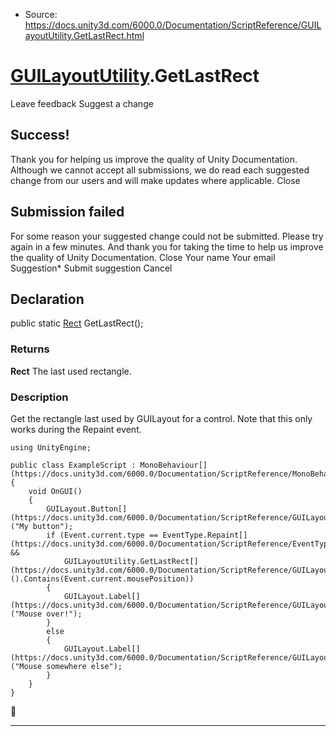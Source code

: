 * Source: https://docs.unity3d.com/6000.0/Documentation/ScriptReference/GUILayoutUtility.GetLastRect.html

#  [GUILayoutUtility](https://docs.unity3d.com/6000.0/Documentation/ScriptReference/GUILayoutUtility.html).GetLastRect
Leave feedback
Suggest a change
## Success!
Thank you for helping us improve the quality of Unity Documentation. Although we cannot accept all submissions, we do read each suggested change from our users and will make updates where applicable.
Close
## Submission failed
For some reason your suggested change could not be submitted. Please <a>try again</a> in a few minutes. And thank you for taking the time to help us improve the quality of Unity Documentation.
Close
Your name Your email Suggestion* Submit suggestion
Cancel
## Declaration
public static [Rect](https://docs.unity3d.com/6000.0/Documentation/ScriptReference/Rect.html) GetLastRect(); 
### Returns
**Rect** The last used rectangle. 
### Description
Get the rectangle last used by GUILayout for a control.
Note that this only works during the Repaint event.
```
using UnityEngine;  
  
public class ExampleScript : MonoBehaviour[](https://docs.unity3d.com/6000.0/Documentation/ScriptReference/MonoBehaviour.html)
{
    void OnGUI()
    {
        GUILayout.Button[](https://docs.unity3d.com/6000.0/Documentation/ScriptReference/GUILayout.Button.html)("My button");
        if (Event.current.type == EventType.Repaint[](https://docs.unity3d.com/6000.0/Documentation/ScriptReference/EventType.Repaint.html) &&
            GUILayoutUtility.GetLastRect[](https://docs.unity3d.com/6000.0/Documentation/ScriptReference/GUILayoutUtility.GetLastRect.html)().Contains(Event.current.mousePosition))
        {
            GUILayout.Label[](https://docs.unity3d.com/6000.0/Documentation/ScriptReference/GUILayout.Label.html)("Mouse over!");
        }
        else
        {
            GUILayout.Label[](https://docs.unity3d.com/6000.0/Documentation/ScriptReference/GUILayout.Label.html)("Mouse somewhere else");
        }
    }
}

```

* * *
